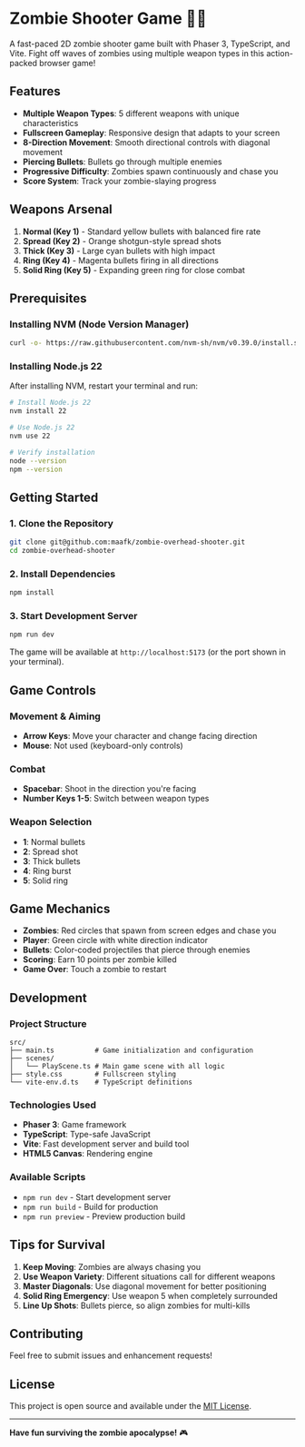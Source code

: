 # Zombie Shooter Game 🧟‍♂️

A fast-paced 2D zombie shooter game built with Phaser 3, TypeScript, and Vite. Fight off waves of zombies using multiple weapon types in this action-packed browser game!

## Features

- **Multiple Weapon Types**: 5 different weapons with unique characteristics
- **Fullscreen Gameplay**: Responsive design that adapts to your screen
- **8-Direction Movement**: Smooth directional controls with diagonal movement
- **Piercing Bullets**: Bullets go through multiple enemies
- **Progressive Difficulty**: Zombies spawn continuously and chase you
- **Score System**: Track your zombie-slaying progress

## Weapons Arsenal

1. **Normal (Key 1)** - Standard yellow bullets with balanced fire rate
2. **Spread (Key 2)** - Orange shotgun-style spread shots
3. **Thick (Key 3)** - Large cyan bullets with high impact
4. **Ring (Key 4)** - Magenta bullets firing in all directions
5. **Solid Ring (Key 5)** - Expanding green ring for close combat

## Prerequisites

### Installing NVM (Node Version Manager)

```bash
curl -o- https://raw.githubusercontent.com/nvm-sh/nvm/v0.39.0/install.sh | bash
```

### Installing Node.js 22

After installing NVM, restart your terminal and run:

```bash
# Install Node.js 22
nvm install 22

# Use Node.js 22
nvm use 22

# Verify installation
node --version
npm --version
```

## Getting Started

### 1. Clone the Repository

```bash
git clone git@github.com:maafk/zombie-overhead-shooter.git
cd zombie-overhead-shooter
```

### 2. Install Dependencies

```bash
npm install
```

### 3. Start Development Server

```bash
npm run dev
```

The game will be available at `http://localhost:5173` (or the port shown in your terminal).

## Game Controls

### Movement & Aiming

- **Arrow Keys**: Move your character and change facing direction
- **Mouse**: Not used (keyboard-only controls)

### Combat

- **Spacebar**: Shoot in the direction you're facing
- **Number Keys 1-5**: Switch between weapon types

### Weapon Selection

- **1**: Normal bullets
- **2**: Spread shot
- **3**: Thick bullets
- **4**: Ring burst
- **5**: Solid ring

## Game Mechanics

- **Zombies**: Red circles that spawn from screen edges and chase you
- **Player**: Green circle with white direction indicator
- **Bullets**: Color-coded projectiles that pierce through enemies
- **Scoring**: Earn 10 points per zombie killed
- **Game Over**: Touch a zombie to restart

## Development

### Project Structure

```
src/
├── main.ts          # Game initialization and configuration
├── scenes/
│   └── PlayScene.ts # Main game scene with all logic
├── style.css        # Fullscreen styling
└── vite-env.d.ts    # TypeScript definitions
```

### Technologies Used

- **Phaser 3**: Game framework
- **TypeScript**: Type-safe JavaScript
- **Vite**: Fast development server and build tool
- **HTML5 Canvas**: Rendering engine

### Available Scripts

- `npm run dev` - Start development server
- `npm run build` - Build for production
- `npm run preview` - Preview production build

## Tips for Survival

1. **Keep Moving**: Zombies are always chasing you
2. **Use Weapon Variety**: Different situations call for different weapons
3. **Master Diagonals**: Use diagonal movement for better positioning
4. **Solid Ring Emergency**: Use weapon 5 when completely surrounded
5. **Line Up Shots**: Bullets pierce, so align zombies for multi-kills

## Contributing

Feel free to submit issues and enhancement requests!

## License

This project is open source and available under the [MIT License](LICENSE).

---

**Have fun surviving the zombie apocalypse!** 🎮

